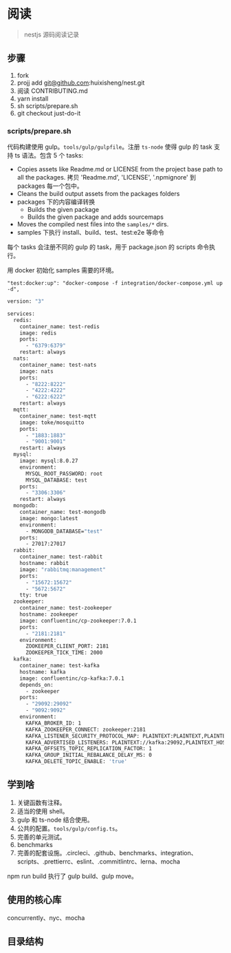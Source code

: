 # 阅读
> nestjs 源码阅读记录

## 步骤
1. fork 
2. projj add git@github.com:huixisheng/nest.git
3. 阅读 CONTRIBUTING.md
4. yarn install 
5. sh scripts/prepare.sh
6. git checkout just-do-it

### scripts/prepare.sh

代码构建使用 gulp。`tools/gulp/gulpfile`。注册 `ts-node` 使得 gulp 的 task 支持 ts 语法。包含 5 个 tasks:

- Copies assets like Readme.md or LICENSE from the project base path to all the packages. 拷贝 'Readme.md', 'LICENSE', '.npmignore' 到 packages 每一个包中。
- Cleans the build output assets from the packages folders
- packages 下的内容编译转换
  - Builds the given package
  - Builds the given package and adds sourcemaps
- Moves the compiled nest files into the `samples/*` dirs.
- samples 下执行 install、build、test、test:e2e 等命令

每个 tasks 会注册不同的 gulp 的 task，用于 package.json 的 scripts 命令执行。


用 docker 初始化 samples 需要的环境。

`"test:docker:up": "docker-compose -f integration/docker-compose.yml up -d",`

```bash
version: "3"

services:
  redis:
    container_name: test-redis
    image: redis
    ports:
      - "6379:6379"
    restart: always
  nats:
    container_name: test-nats
    image: nats
    ports:
      - "8222:8222"
      - "4222:4222"
      - "6222:6222"
    restart: always
  mqtt:
    container_name: test-mqtt
    image: toke/mosquitto
    ports:
      - "1883:1883"
      - "9001:9001"
    restart: always
  mysql:
    image: mysql:8.0.27
    environment:
      MYSQL_ROOT_PASSWORD: root
      MYSQL_DATABASE: test
    ports:
      - "3306:3306"
    restart: always
  mongodb:
    container_name: test-mongodb
    image: mongo:latest
    environment:
      - MONGODB_DATABASE="test"
    ports:
      - 27017:27017
  rabbit:
    container_name: test-rabbit
    hostname: rabbit
    image: "rabbitmq:management"
    ports:
      - "15672:15672"
      - "5672:5672"
    tty: true
  zookeeper:
    container_name: test-zookeeper
    hostname: zookeeper
    image: confluentinc/cp-zookeeper:7.0.1
    ports:
      - "2181:2181"
    environment:
      ZOOKEEPER_CLIENT_PORT: 2181
      ZOOKEEPER_TICK_TIME: 2000
  kafka:
    container_name: test-kafka
    hostname: kafka
    image: confluentinc/cp-kafka:7.0.1
    depends_on:
      - zookeeper
    ports:
      - "29092:29092"
      - "9092:9092"
    environment:
      KAFKA_BROKER_ID: 1
      KAFKA_ZOOKEEPER_CONNECT: zookeeper:2181
      KAFKA_LISTENER_SECURITY_PROTOCOL_MAP: PLAINTEXT:PLAINTEXT,PLAINTEXT_HOST:PLAINTEXT
      KAFKA_ADVERTISED_LISTENERS: PLAINTEXT://kafka:29092,PLAINTEXT_HOST://localhost:9092
      KAFKA_OFFSETS_TOPIC_REPLICATION_FACTOR: 1
      KAFKA_GROUP_INITIAL_REBALANCE_DELAY_MS: 0
      KAFKA_DELETE_TOPIC_ENABLE: 'true'

```


## 学到啥

1. 关键函数有注释。
2. 适当的使用 shell。
3. gulp 和 ts-node 结合使用。
4. 公共的配置。`tools/gulp/config.ts`。
5. 完善的单元测试。
6. benchmarks
7. 完善的配套设施。.circleci、.github、benchmarks、integration、scripts、.prettierrc、eslint、.commitlintrc、lerna、mocha

npm run build 执行了 gulp build、gulp move。


## 使用的核心库
concurrently、nyc、mocha


## 目录结构